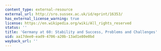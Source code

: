 ```yaml
---
content_type: external-resource
external_url: http://sro.sussex.ac.uk/id/eprint/16353/
has_external_license_warning: true
license: https://en.wikipedia.org/wiki/All_rights_reserved
status: ''
title: 'Germany at 60: Stability and Success, Problems and Challenges'
uid: aa17dee0-ead9-4706-a20b-13ad1e80e0bd
wayback_url: ''
---
```

